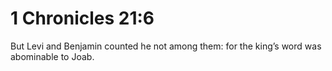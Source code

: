 # 1 Chronicles 21:6

But Levi and Benjamin counted he not among them: for the king’s word was abominable to Joab.